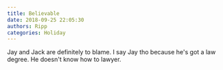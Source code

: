 ```yaml
---
title: Believable
date: 2018-09-25 22:05:30
authors: Ripp
categories: Holiday
---
```


 Jay and Jack are definitely to blame. I say Jay tho because he's got a law degree. He doesn't know how to lawyer.